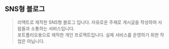 ## SNS형 블로그
>리액트로 제작한 SNS형 블로그 입니다. 자유로운 주제로 게시글을 작성하여 사람들과 소통하는 서비스입니다.  
포트폴리오용으로 제작한 개인 프로젝트입니다. 실제 서비스를 운영하기 위한 작업은 아닙니다.
